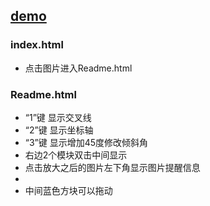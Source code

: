 ## [demo](https://wah0713.github.io//atan2-test/demo&function/index.html)
### index.html
- 点击图片进入Readme.html
### Readme.html
- “1”键 显示交叉线
- “2”键 显示坐标轴
- “3”键 显示增加45度修改倾斜角
- 右边2个模块双击中间显示
- 点击放大之后的图片左下角显示图片提醒信息
-
- 中间蓝色方块可以拖动
